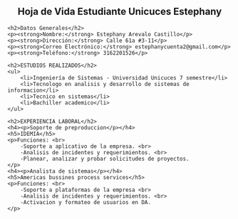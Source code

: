<!DOCTYPE html>
<html lang="es">

<head>
    <meta charset="UTF-8">
    <meta name="viewport" content="width=device-width, initial-scale=1.0">
    <title>" Hoja de Vida Estudiante Unicuces Estephany</title>
</head>

<body>
 <center> <h2> Hoja de Vida Estudiante Unicuces Estephany</h2></center>
   
    <h2>Datos Generales</h2>
    <p><strong>Nombre:</strong> Estephany Arevalo Castillo</p>
    <p><strong>Dirección:</strong> Calle 61a #3-11</p>
    <p><strong>Correo Electrónico:</strong> estephanycuenta2@gmail.com</p>
    <p><strong>Teléfono:</strong> 3162201526</p>

    <h2>ESTUDIOS REALIZADOS</h2>
    <ul>
        <li>Ingeniería de Sistemas - Universidad Unicuces 7 semestre</li>
        <li>Tecnologo en analisis y desarrollo de sistemas de informacion</li>
        <li>Tecnico en sistemas</li>
        <li>Bachiller academico</li>
    </ul>

    <h2>EXPERIENCIA LABORAL</h2>
    <h4><p>Soporte de preproduccion</p></h4>
    <h5>IDEMIA</h5>
    <p>Funciones: <br>
        -Soporte a aplicativo de la empresa. <br>
        -Analisis de incidentes y requerimientos. <br>
        -Planear, analizar y probar solicitudes de proyectos.
    </p>
    <h4><p>Analista de sistemas</p></h4>
    <h5>Americas bussines process services</h5>
    <p>Funciones: <br>
        -Soporte a plataformas de la empresa <br>
        -Analisis de incidentes y requerimientos. <br>
        -Activacion y formateo de usuarios en DA.
    </p>

</body>

</html>
